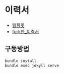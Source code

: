 # 이력서

* [템플릿](https://github.com/sproogen/modern-resume-theme)
* [fork한_이력서](https://github.com/jojoldu/jojoldu.github.io)

## 구동방법

```bash
bundle install
bundle exec jekyll serve
```